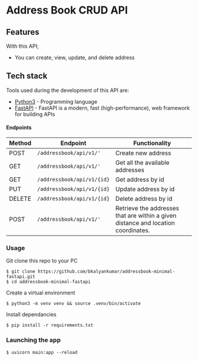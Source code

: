 # Address Book CRUD API
## Features
With this API;
- You can create, view, update, and delete address
## Tech stack
Tools used during the development of this API are:
- [Python3](https://www.python.org) - Programming language
- [FastAPI](https://fastapi.tiangolo.com) - FastAPI is a modern, fast (high-performance), web framework for building APIs
#### Endpoints

Method | Endpoint | Functionality
--- | --- | ---
POST | `/addressbook/api/v1/'` | Create new address
GET | `/addressbook/api/v1/'` | Get all the available addresses
GET | `/addressbook/api/v1/{id}` | Get address by id
PUT | `/addressbook/api/v1/{id}` | Update address by id
DELETE | `/addressbook/api/v1/{id}` | Delete address by id
POST | `/addressbook/api/v1/'` | Retrieve the addresses that are within a given distance and location coordinates.
### Usage 
Git clone this repo to your PC

    $ git clone https://github.com/bkalyankumar/addressbook-minimal-fastapi.git
    $ cd addressbook-minimal-fastapi
Create a virtual environment

    $ python3 -m venv venv && source .venv/bin/activate
Install dependancies

    $ pip install -r requirements.txt
### Launching the app
    $ uvicorn main:app --reload
